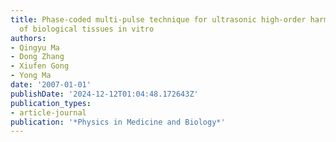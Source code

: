 ```yaml
---
title: Phase-coded multi-pulse technique for ultrasonic high-order harmonic imaging
  of biological tissues in vitro
authors:
- Qingyu Ma
- Dong Zhang
- Xiufen Gong
- Yong Ma
date: '2007-01-01'
publishDate: '2024-12-12T01:04:48.172643Z'
publication_types:
- article-journal
publication: '*Physics in Medicine and Biology*'
---
```

